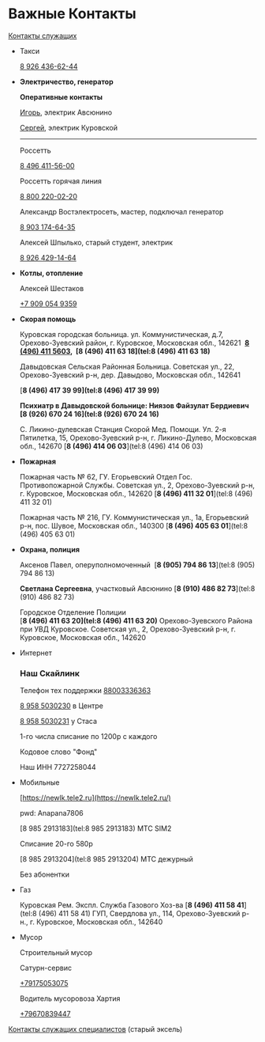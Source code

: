 # Важные Контакты

[Контакты служащих](%D0%92%D0%B0%D0%B6%D0%BD%D1%8B%D0%B5%20%D0%9A%D0%BE%D0%BD%D1%82%D0%B0%D0%BA%D1%82%D1%8B%20930222f8271e41cfbf81eeb0a2d2b321/%D0%9A%D0%BE%D0%BD%D1%82%D0%B0%D0%BA%D1%82%D1%8B%20%D1%81%D0%BB%D1%83%D0%B6%D0%B0%D1%89%D0%B8%D1%85%20393fb4761b8a4b6ab1a900bcbed4cce9.md)

- Такси
    
    [8 926 436-62-44](tel:89264366244)
    
- **Электричество, генератор**
    
    **Оперативные контакты**
    
    [Игорь](tel:+79266377286), электрик Авсюнино
    
    [Сергей](tel:+79091654198), электрик Куровской
    
    ---
    
    Россетть
    
    [8 496 411-56-00](tel:84964115600)
    
    Россетть горячая линия
    
    [8 800 220-02-20](tel:88002200220)
    
    Александр Востэлектросеть, мастер, подключал генератор
    
    [8 903 174-64-35](tel:89031746435)
    
    Алексей Шпылько, старый студент, электрик
    
    [8 926 429-14-64](tel:89264291464)
    
- **Котлы, отопление**
    
    Алексей Шестаков
    
    [+7 909 054 9359](tel:+79090549359)
    
- **Скорая помощь**
    
    Куровская городская больница. ул. Коммунистическая, д.7,  Орехово-Зуевский район, г. Куровское, Московская обл., 142621  **[8 (496) 411 5603](tel:84964115603),  [8 (496) 411 63 18](tel:8 (496) 411 63 18)**
    
    Давыдовская Сельская Районная Больница. Советская ул., 22, Орехово-Зуевский р-н, дер. Давыдово, Московская обл., 142641 
    
    [**8 (496) 417 39 99](tel:8 (496) 417 39 99)**  
    
    **Психиатр в Давыдовской больнице: Ниязов Файзулат Бердиевич [8 (926) 670 24 16](tel:8 (926) 670 24 16)**
    
    С. Ликино-дулевская Станция Скорой Мед. Помощи. Ул. 2-я Пятилетка, 15, Орехово-Зуевский р-н, г. Ликино-Дулево, Московская обл., 142670 [**8 (496) 414 06 03**](tel:8 (496) 414 06 03)
    
- **Пожарная**
    
    Пожарная часть № 62, ГУ. Егорьевский Отдел Гос. Противопожарной Службы. Советская ул., 2, Орехово-Зуевский р-н, г. Куровское, Московская обл., 142620 [**8 (496) 411 32 01**](tel:8 (496) 411 32 01)
    
    Пожарная часть № 216, ГУ. Коммунистическая ул., 1a, Егорьевский р-н,  пос. Шувое, Московская обл., 140300 [**8 (496) 405 63 01**](tel:8 (496) 405 63 01)
    
- **Охрана, полиция**
    
    Аксенов Павел, оперуполномоченный  
    [**8 (905) 794 86 13**](tel:8 (905) 794 86 13)
    
    **Светлана Сергеевна**, участковый Авсюнино 
    [**8 (910) 486 82 73**](tel:8 (910) 486 82 73)
    
    Городское Отделение Полиции  
    [**8 (496) 411 63 20](tel:8 (496) 411 63 20)** Орехово-Зуевского Района при УВД Куровское. Советская ул., 2, Орехово-Зуевский р-н, г. Куровское, Московская обл., 142620
    
- Интернет
    
    ### Наш Скайлинк
    
    Телефон тех поддержки [88003336363](tel:88003336363)
    
    [8 958 5030230](tel:89585030230) в Центре
    
    [8 958 5030231](tel:89585030231) у Стаса
    
    1-го числа списание по 1200р с каждого
    
    Кодовое слово "Фонд"
    
    Наш ИНН 7727258044
    
- Мобильные
    
    [https://newlk.tele2.ru](https://newlk.tele2.ru/)
    
    pwd: Anapana7806
    
    [8 985 2913183](tel:8 985 2913183) МТС SIM2
    
    Списание 20-го 580р
    
    [8 985 2913204](tel:8 985 2913204) МТС дежурный
    
    Без абонентки
    
- Газ
    
    Куровская Рем. Экспл. Служба Газового Хоз-ва [**8 (496) 411 58 41**](tel:8 (496) 411 58 41) ГУП, Свердлова ул., 114, Орехово-Зуевский р-н., г. Куровское, Московская обл., 142640
    
- Мусор
    
    Строительный мусор
    
    Сатурн-сервис
    
    [+79175053075](tel:+79175053075)
    
    Водитель мусоровоза Хартия
    
    [+79670839447](tel:+79670839447)
    

[Контакты служащих специалистов](https://docs.google.com/spreadsheets/d/1oCj8Nd8Tc2LLK4J-Z7Ht5uB-qGuHQVuR?rtpof=true&authuser=ru.vipassana%40gmail.com&usp=drive_fs) (старый эксель)